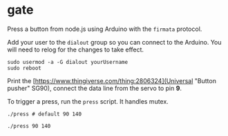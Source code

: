 # gate

Press a button from node.js using Arduino with the `firmata` protocol.

Add your user to the `dialout` group so you can connect to the Arduino. You will
need to relog for the changes to take effect.

```shell
sudo usermod -a -G dialout yourUsername
sudo reboot
```

Print the [https://www.thingiverse.com/thing:2806324](Universal "Button pusher" SG90),
connect the data line from the servo to pin **9**.

To trigger a press, run the `press` script. It handles mutex.

```shell
./press # default 90 140

./press 90 140
```
